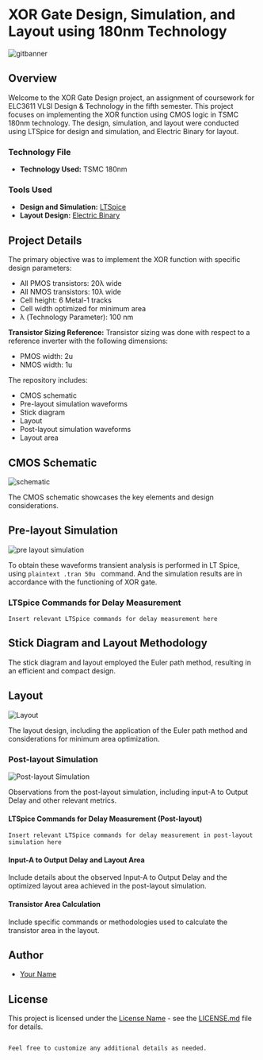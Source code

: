 
# XOR Gate Design, Simulation, and Layout using 180nm Technology

![gitbanner](https://github.com/afzalamu/XOR-gate-design-simulation-and-layout-using-180nm-Technology-LTSpice-ElectricBinary/assets/124300839/8f0f9e83-cb62-49a0-a426-4d987972415b)


## Overview

Welcome to the XOR Gate Design project, an assignment of coursework for ELC3611 VLSI Design & Technology in the fifth semester. This project focuses on implementing the XOR function using CMOS logic in TSMC 180nm technology. The design, simulation, and layout were conducted using LTSpice for design and simulation, and Electric Binary for layout.

### Technology File

- **Technology Used:** TSMC 180nm

### Tools Used

- **Design and Simulation:** [LTSpice](link-to-ltspice)
- **Layout Design:** [Electric Binary](link-to-electric)

## Project Details

The primary objective was to implement the XOR function with specific design parameters:
- All PMOS transistors: 20λ wide
- All NMOS transistors: 10λ wide
- Cell height: 6 Metal-1 tracks
- Cell width optimized for minimum area
- λ (Technology Parameter): 100 nm

**Transistor Sizing Reference:**
Transistor sizing was done with respect to a reference inverter with the following dimensions:
- PMOS width: 2u
- NMOS width: 1u

The repository includes:
- CMOS schematic
- Pre-layout simulation waveforms
- Stick diagram
- Layout
- Post-layout simulation waveforms
- Layout area

## CMOS Schematic

![schematic](https://github.com/afzalamu/XOR-gate-design-simulation-and-layout-using-180nm-Technology-LTSpice-ElectricBinary/assets/124300839/73d710a3-9cf4-4688-bc3d-e2235f1bf48d)


The CMOS schematic showcases the key elements and design considerations.


## Pre-layout Simulation

![pre layout simulation](https://github.com/afzalamu/XOR-gate-design-simulation-and-layout-using-180nm-Technology-LTSpice-ElectricBinary/assets/124300839/bb31f323-4a69-48f2-9ac5-3ce923bae373)

To obtain these waveforms transient analysis is performed in LT Spice, using ```plaintext .tran 50u ``` command.
And the simulation results are in accordance with the functioning of XOR gate.

### LTSpice Commands for Delay Measurement

```plaintext
Insert relevant LTSpice commands for delay measurement here
```

## Stick Diagram and Layout Methodology

The stick diagram and layout employed the Euler path method, resulting in an efficient and compact design.

## Layout

![Layout](link-to-layout)

The layout design, including the application of the Euler path method and considerations for minimum area optimization.

### Post-layout Simulation

![Post-layout Simulation](link-to-post-layout-simulation)

Observations from the post-layout simulation, including input-A to Output Delay and other relevant metrics.

#### LTSpice Commands for Delay Measurement (Post-layout)

```plaintext
Insert relevant LTSpice commands for delay measurement in post-layout simulation here
```
#### Input-A to Output Delay and Layout Area

Include details about the observed Input-A to Output Delay and the optimized layout area achieved in the post-layout simulation.

#### Transistor Area Calculation

Include specific commands or methodologies used to calculate the transistor area in the layout.



## Author

- [Your Name](link-to-your-github-profile)

## License

This project is licensed under the [License Name](link-to-license-file) - see the [LICENSE.md](LICENSE.md) file for details.
```

Feel free to customize any additional details as needed.
